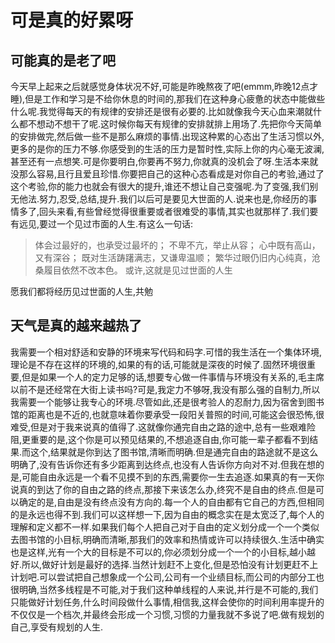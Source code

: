 # 可是真的好累呀

## 可能真的是老了吧

今天早上起来之后就感觉身体状况不好,可能是昨晚熬夜了吧(emmm,昨晚12点才睡),但是工作和学习是不给你休息的时间的,那我们在这种身心疲惫的状态中能做些什么呢.我觉得每天的有规律的安排还是很有必要的.比如就像我今天心血来潮就什么都不想动不想干了呢.这时候你每天有规律的安排就排上用场了.先把你今天简单的安排做完,然后做一些不是那么麻烦的事情.出现这种累的心态出了生活习惯以外,更多的是你的压力不够.你感受到的生活的压力是暂时性,实际上你的内心毫无波澜,甚至还有一点想笑.可是你要明白,你要再不努力,你就真的没机会了呀.生活本来就没那么容易,且行且爱且珍惜.你要把自己的这种心态看成是对你自己的考验,通过了这个考验,你的能力也就会有很大的提升,谁还不想让自己变强呢.为了变强,我们别无他法.努力,忍受,总结,提升.我们以后可是要见大世面的人.说来也是,你经历的事情多了,回头来看,有些曾经觉得很重要或者很难受的事情,其实也就那样了.我们要有远见,要过一个见过市面的人生.有这么一句话:
>体会过最好的，也承受过最坏的；
不卑不亢，举止从容；
心中既有高山，又有深谷；
既对生活踌躇满志，又谦卑温顺；
繁华过眼仍旧内心纯真，沧桑履目依然不改本色。
或许,这就是见过世面的人生

愿我们都将经历见过世面的人生,共勉

## 天气是真的越来越热了

我需要一个相对舒适和安静的环境来写代码和码字.可惜的我生活在一个集体环境,理论是不存在这样的环境的,如果的有的话,可能就是深夜的时候了.固然环境很重要,但是如果一个人的定力足够的话,想要专心做一件事情与环境没有关系的,毛主席以前不是还经常在大街上读书吗?可是,我定力不够呀,我没有那么强的自制力,所以我需要一个能够让我专心的环境.尽管如此,还是很考验人的忍耐力,因为宿舍到图书馆的距离也是不近的,也就意味着你要承受一段阳关普照的时间,可能这会很恐怖,很难受,但是对于我来说真的值得了.这就像你通完自由之路的途中,总有一些艰难险阻,更重要的是,这个你是可以预见结果的,不想追逐自由,你可能一辈子都看不到结果.而这个,结果就是你到达了图书馆,清晰而明确.但是通完自由的路途就不是这么明确了,没有告诉你还有多少距离到达终点,也没有人告诉你方向对不对.但我在想的是,可能自由永远是一个看不见摸不到的东西,需要你一生去追逐.如果真的有一天你说真的到达了你的自由之路的终点,那接下来该怎么办,终究不是自由的终点.但是可以确定的是,自由是没有终点没有方向的.每一个人的自由都有它自己的方西,但相同的是永远也得不到.我们可以这样想一下,因为自由的概念实在是太宽泛了,每个人的理解和定义都不一样.如果我们每个人把自己对于自由的定义划分成一个一个类似去图书馆的小目标,明确而清晰,那我们的效率和热情或许可以持续很久.生活中确实也是这样,光有一个大的目标是不可以的,你必须划分成一个一个的小目标,越小越好.所以,做好计划是最好的选择.当然计划赶不上变化,但是恐怕没有计划更赶不上计划吧.可以尝试把自己想象成一个公司,公司有一个业绩目标,而公司的内部分工也很明确,当然多线程是不可能,对于我们这种单线程的人来说,并行是不可能的,我们只能做好计划任务,什么时间段做什么事情,相信我,这样会使你的时间利用率提升的不仅仅是一个档次,并最终会形成一个习惯,习惯的力量我就不多说了吧.做有规划的自己,享受有规划的人生.
